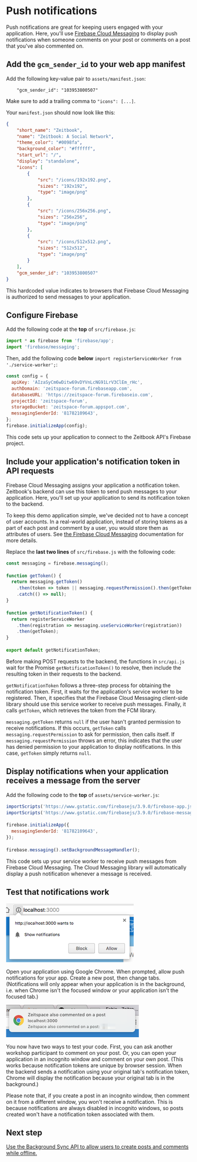 # Push notifications

Push notifications are great for keeping users engaged with your application. Here, you'll use [Firebase Cloud Messaging](https://firebase.google.com/docs/cloud-messaging/) to display push notifications when someone comments on your post or comments on a post that you've also commented on.

## Add the `gcm_sender_id` to your web app manifest

Add the following key-value pair to `assets/manifest.json`:

```
    "gcm_sender_id": "103953800507"
```

Make sure to add a trailing comma to `"icons": [...]`.

Your `manifest.json` should now look like this:

```json
{
    "short_name": "Zeitbook",
    "name": "Zeitbook: A Social Network",
    "theme_color": "#0098fa",
    "background_color": "#ffffff",
    "start_url": "/",
    "display": "standalone",
    "icons": [
        {
            "src": "/icons/192x192.png",
            "sizes": "192x192",
            "type": "image/png"
        },
        {
            "src": "/icons/256x256.png",
            "sizes": "256x256",
            "type": "image/png"
        },
        {
            "src": "/icons/512x512.png",
            "sizes": "512x512",
            "type": "image/png"
        }
    ],
    "gcm_sender_id": "103953800507"
}
```

This hardcoded value indicates to browsers that Firebase Cloud Messaging is authorized to send messages to your application.

## Configure Firebase

Add the following code at the **top** of `src/firebase.js`:

```javascript
import * as firebase from 'firebase/app';
import 'firebase/messaging';
```

Then, add the following code **below** `import registerServiceWorker from './service-worker';`:

```javascript
const config = {
  apiKey: 'AIzaSyCm6wDitw69vDYVnLcNG91LrV3ClEm_rHc',
  authDomain: 'zeitspace-forum.firebaseapp.com',
  databaseURL: 'https://zeitspace-forum.firebaseio.com',
  projectId: 'zeitspace-forum',
  storageBucket: 'zeitspace-forum.appspot.com',
  messagingSenderId: '81782109643',
};
firebase.initializeApp(config);
```

This code sets up your application to connect to the Zeitbook API's Firebase project.

## Include your application's notification token in API requests

Firebase Cloud Messaging assigns your application a notification token. Zeitbook's backend can use this token to send push messages to your application. Here, you'll set up your application to send its notification token to the backend.

To keep this demo application simple, we've decided not to have a concept of user accounts. In a real-world application, instead of storing tokens as a part of each post and comment by a user, you would store them as attributes of users. See [the Firebase Cloud Messaging](https://firebase.google.com/docs/cloud-messaging/js/first-message) documentation for more details.

Replace the **last two lines** of `src/firebase.js` with the following code:

```javascript
const messaging = firebase.messaging();

function getToken() {
  return messaging.getToken()
    .then(token => token || messaging.requestPermission().then(getToken))
    .catch(() => null);
}

function getNotificationToken() {
  return registerServiceWorker
    .then(registration => messaging.useServiceWorker(registration))
    .then(getToken);
}

export default getNotificationToken;
```

Before making POST requests to the backend, the functions in `src/api.js` wait for the Promise `getNotificationToken()` to resolve, then include the resulting token in their requests to the backend.

`getNotificationToken` follows a three-step process for obtaining the notification token. First, it waits for the application's service worker to be registered. Then, it specifies that the Firebase Cloud Messaging client-side library should use this service worker to receive push messages. Finally, it calls `getToken`, which retrieves the token from the FCM library.

`messaging.getToken` returns `null` if the user hasn't granted permission to receive notifications. If this occurs, `getToken` calls `messaging.requestPermission` to ask for permission, then calls itself. If `messaging.requestPermission` throws an error, this indicates that the user has denied permission to your application to display notifications. In this case, `getToken` simply returns `null`.

## Display notifications when your application receives a message from the server

Add the following code to the **top** of `assets/service-worker.js`:

```javascript
importScripts('https://www.gstatic.com/firebasejs/3.9.0/firebase-app.js');
importScripts('https://www.gstatic.com/firebasejs/3.9.0/firebase-messaging.js');

firebase.initializeApp({
  messagingSenderId: '81782109643',
});

firebase.messaging().setBackgroundMessageHandler();
```

This code sets up your service worker to receive push messages from Firebase Cloud Messaging. The Cloud Messaging library will automatically display a push notification whenever a message is received.

## Test that notifications work

![](screenshots/03-push-notifications/01-notification-modal.png)

Open your application using Google Chrome. When prompted, allow push notifications for your app. Create a new post, then change tabs. (Notifications will only appear when your application is in the background, i.e. when Chrome isn't the focused window or your application isn't the focused tab.)

![](screenshots/03-push-notifications/02-notification.png)

You now have two ways to test your code. First, you can ask another workshop participant to comment on your post. Or, you can open your application in an incognito window and comment on your own post. (This works because notification tokens are unique by browser session. When the backend sends a notification using your original tab's notification token, Chrome will display the notification because your original tab is in the background.)

Please note that, if you create a post in an incognito window, then comment on it from a different window, you won't receive a notification. This is because notifications are always disabled in incognito windows, so posts created won't have a notification token associated with them.

## Next step

[Use the Background Sync API to allow users to create posts and comments while offline.](./04-background-sync.md)
